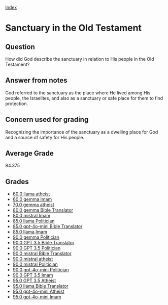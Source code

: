 
[Index](../../index.md)
# Sanctuary in the Old Testament
## Question
How did God describe the sanctuary in relation to His people in the Old Testament?

## Answer from notes
God referred to the sanctuary as the place where He lived among His people, the Israelites, and also as a sanctuary or safe place for them to find protection.

## Concern used for grading
Recognizing the importance of the sanctuary as a dwelling place for God and a source of safety for His people.

## Average Grade
84.375

## Grades
 * [60.0 llama atheist](../answers/llama_atheist/Sanctuary_in_the_Old_Testament.md)
 * [60.0 gemma Imam](../answers/gemma_Imam/Sanctuary_in_the_Old_Testament.md)
 * [70.0 gemma atheist](../answers/gemma_atheist/Sanctuary_in_the_Old_Testament.md)
 * [80.0 gemma Bible Translator](../answers/gemma_Bible_Translator/Sanctuary_in_the_Old_Testament.md)
 * [80.0 mistral Imam](../answers/mistral_Imam/Sanctuary_in_the_Old_Testament.md)
 * [85.0 llama Politician](../answers/llama_Politician/Sanctuary_in_the_Old_Testament.md)
 * [85.0 gpt-4o-mini Bible Translator](../answers/gpt-4o-mini_Bible_Translator/Sanctuary_in_the_Old_Testament.md)
 * [85.0 llama Imam](../answers/llama_Imam/Sanctuary_in_the_Old_Testament.md)
 * [90.0 gemma Politician](../answers/gemma_Politician/Sanctuary_in_the_Old_Testament.md)
 * [90.0 GPT 3.5 Bible Translator](../answers/GPT_3.5_Bible_Translator/Sanctuary_in_the_Old_Testament.md)
 * [90.0 GPT 3.5 Politician](../answers/GPT_3.5_Politician/Sanctuary_in_the_Old_Testament.md)
 * [90.0 mistral Bible Translator](../answers/mistral_Bible_Translator/Sanctuary_in_the_Old_Testament.md)
 * [90.0 mistral atheist](../answers/mistral_atheist/Sanctuary_in_the_Old_Testament.md)
 * [90.0 mistral Politician](../answers/mistral_Politician/Sanctuary_in_the_Old_Testament.md)
 * [90.0 gpt-4o-mini Politician](../answers/gpt-4o-mini_Politician/Sanctuary_in_the_Old_Testament.md)
 * [90.0 GPT 3.5 Imam](../answers/GPT_3.5_Imam/Sanctuary_in_the_Old_Testament.md)
 * [95.0 GPT 3.5 Atheist](../answers/GPT_3.5_Atheist/Sanctuary_in_the_Old_Testament.md)
 * [95.0 llama Bible Translator](../answers/llama_Bible_Translator/Sanctuary_in_the_Old_Testament.md)
 * [95.0 gpt-4o-mini Atheist](../answers/gpt-4o-mini_Atheist/Sanctuary_in_the_Old_Testament.md)
 * [95.0 gpt-4o-mini Imam](../answers/gpt-4o-mini_Imam/Sanctuary_in_the_Old_Testament.md)
